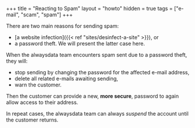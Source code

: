 +++
title = "Reacting to Spam"
layout = "howto"
hidden = true
tags = ["e-mail", "scam", "spam"]
+++

There are two main reasons for sending spam:

- [a website infection]({{< ref "sites/desinfect-a-site" >}}), or
- a password theft. We will present the latter case here.

When the alwaysdata team encounters spam sent due to a password theft, they will:

- stop sending by changing the password for the affected e-mail address,
- delete all related e-mails awaiting sending,
- warn the customer.

Then the customer can provide a new, **more secure**, password to again allow access to their address.

In repeat cases, the alwaysdata team can always *suspend* the account until the customer returns.
